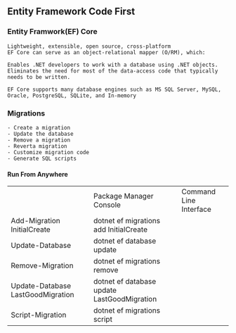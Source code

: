 ## Entity Framework Code First

### Entity Framwork(EF) Core
```
Lightweight, extensible, open source, cross-platform 
EF Core can serve as an object-relational mapper (O/RM), which:

Enables .NET developers to work with a database using .NET objects.
Eliminates the need for most of the data-access code that typically needs to be written.

EF Core supports many database engines such as MS SQL Server, MySQL, Oracle, PostgreSQL, SQLite, and In-memory
```

### Migrations
```
- Create a migration
- Update the database
- Remove a migration
- Reverta migration
- Customize migration code
- Generate SQL scripts
```

#### Run From Anywhere
<table>
  <th>
    <td>Package Manager Console</td>
    <td>Command Line Interface</td>
  </th>  
  <tr>
    <td>Add-Migration InitialCreate</td>
    <td>dotnet ef migrations add InitialCreate</td>
  </tr>
   <tr>
    <td>Update-Database</td>
    <td>dotnet ef database update</td>
  </tr>
   <tr>
    <td>Remove-Migration</td>
    <td>dotnet ef migrations remove</td>
  </tr>
   <tr>
    <td>Update-Database LastGoodMigration</td>
    <td>dotnet ef database update LastGoodMigration</td>
  </tr>
   <tr>
    <td>Script-Migration</td>
    <td>dotnet ef migrations script</td>
  </tr>
</table>
